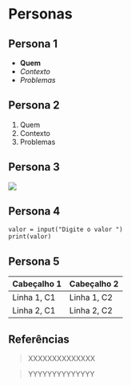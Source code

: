 # Personas

## Persona 1
- **Quem**
- _Contexto_
- *Problemas*

## Persona 2
1. Quem
2. Contexto
3. Problemas

## Persona 3
![](https://sitefactory.com.br/wp-content/uploads/2021/11/o-que-e-persona.jpg)


## Persona 4

```
valor = input("Digite o valor ")
print(valor)

```

## Persona 5
|Cabeçalho 1 | Cabeçalho 2 |
| ---------- | ----------- |
| Linha 1, C1 | Linha 1, C2 |
| Linha 2, C1 | Linha 2, C2 |

## Referências

> XXXXXXXXXXXXXX

> YYYYYYYYYYYYYY


